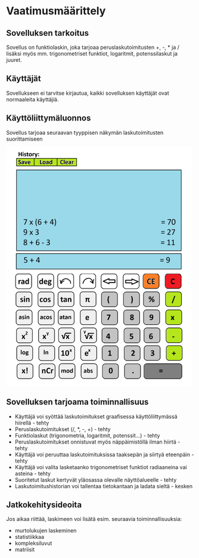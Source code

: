 # Vaatimusmäärittely

## Sovelluksen tarkoitus

Sovellus on funktiolaskin, joka tarjoaa peruslaskutoimitusten +, -, * ja / lisäksi myös mm. trigonometriset funktiot, logaritmit, potenssilaskut ja juuret. 

## Käyttäjät

Sovellukseen ei tarvitse kirjautua, kaikki sovelluksen käyttäjät ovat normaaleita käyttäjiä.

## Käyttöliittymäluonnos

Sovellus tarjoaa seuraavan tyyppisen näkymän laskutoimitusten suorittamiseen

<img src="./kuvat/kayttoliittyma-luonnos.png" alt="GUI" width="500px">

## Sovelluksen tarjoama toiminnallisuus

- Käyttäjä voi syöttää laskutoimitukset graafisessa käyttöliittymässä hiirellä - tehty
- Peruslaskutoimitukset (/, *, -, +) - tehty
- Funktiolaskut (trigonometria, logaritmit, potenssit...) - tehty
- Peruslaskutoimitukset onnistuvat myös näppäimistöllä ilman hiirtä - tehty
- Käyttäjä voi peruuttaa laskutoimituksissa taaksepän ja siirtyä eteenpäin - tehty
- Käyttäjä voi valita lasketaanko trigonometriset funktiot radiaaneina vai asteina - tehty
- Suoritetut laskut kertyvät yläosassa olevalle näyttöalueelle - tehty
- Laskutoimitushistorian voi tallentaa tietokantaan ja ladata sieltä - kesken

## Jatkokehitysideoita

Jos aikaa riittää, laskimeen voi lisätä esim. seuraavia toiminnallisuuksia: 
- murtolukujen laskeminen
- statistiikkaa
- kompleksiluvut
- matriisit
